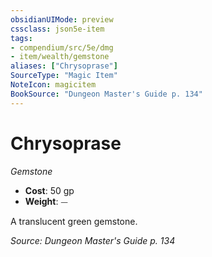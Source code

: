 ```yaml
---
obsidianUIMode: preview
cssclass: json5e-item
tags:
- compendium/src/5e/dmg
- item/wealth/gemstone
aliases: ["Chrysoprase"]
SourceType: "Magic Item"
NoteIcon: magicitem
BookSource: "Dungeon Master's Guide p. 134"
---
```

# Chrysoprase
*Gemstone*  

- **Cost**: 50 gp
- **Weight**: ⏤

A translucent green gemstone.

*Source: Dungeon Master's Guide p. 134*